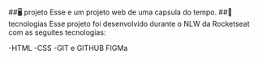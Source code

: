 
<P align="ceter">
<imag src=".github/Preview.png" alt="Demostrção do Projeto" width="100%" />
</p>
##🖥️ projeto
Esse e um projeto web de uma capsula do tempo.
##🚀 tecnologias
Esse projeto foi desenvolvido durante o NLW da Rocketseat com as seguites tecnologias:

-HTML
-CSS
-GIT e GITHUB
FIGMa
